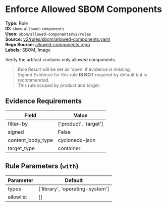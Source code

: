 # Enforce Allowed SBOM Components  
**Type:** Rule  
**ID:** `sbom-allowed-components`  
**Uses:** `sbom/allowed-components@v2/rules`  
**Source:** [v2/rules/sbom/allowed-components.yaml](https://github.com/scribe-public/sample-policies/v2/rules/sbom/allowed-components.yaml)  
**Rego Source:** [allowed-components.rego](https://github.com/scribe-public/sample-policies/v2/rules/sbom/allowed-components.rego)  
**Labels:** SBOM, Image  

Verify the artifact contains only allowed components.

> Rule Result will be set as 'open' if evidence is missing.  
> Signed Evidence for this rule **IS NOT** required by default but is recommended.  
> This rule scoped by product and target.  

## Evidence Requirements  
| Field | Value |
|-------|-------|
| filter-by | ['product', 'target'] |
| signed | False |
| content_body_type | cyclonedx-json |
| target_type | container |

## Rule Parameters (`with`)  
| Parameter | Default |
|-----------|---------|
| types | ['library', 'operating-system'] |
| allowlist | [] |
